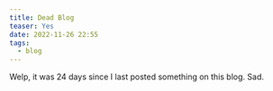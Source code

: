 ```yaml
---
title: Dead Blog
teaser: Yes
date: 2022-11-26 22:55
tags:
  - blog
---
```

Welp, it was 24 days since I last posted something on this blog. Sad.
